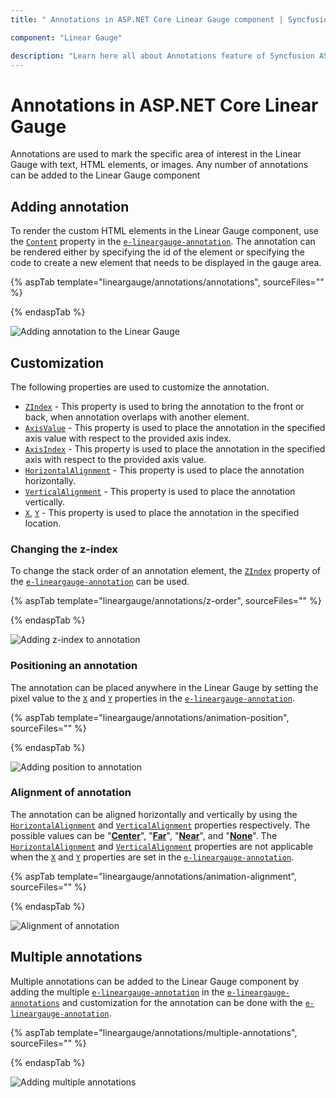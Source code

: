 ```yaml
---
title: " Annotations in ASP.NET Core Linear Gauge component | Syncfusion "

component: "Linear Gauge"

description: "Learn here all about Annotations feature of Syncfusion ASP.NET Core Linear Gauge component and more."
---
```


# Annotations in ASP.NET Core Linear Gauge

<!-- markdownlint-disable MD013 -->

Annotations are used to mark the specific area of interest in the Linear Gauge with text, HTML elements, or images. Any number of annotations can be added to the Linear Gauge component

## Adding annotation

To render the custom HTML elements in the Linear Gauge component, use the [`Content`](https://help.syncfusion.com/cr/aspnetcore-js2/Syncfusion.EJ2.LinearGauge.LinearGaugeAnnotation.html#Syncfusion_EJ2_LinearGauge_LinearGaugeAnnotation_Content) property in the [`e-lineargauge-annotation`](https://help.syncfusion.com/cr/aspnetcore-js2/Syncfusion.EJ2.LinearGauge.LinearGaugeAnnotation.html). The annotation can be rendered either by specifying the id of the element or specifying the code to create a new element that needs to be displayed in the gauge area.

<!-- markdownlint-disable MD036 -->

{% aspTab template="lineargauge/annotations/annotations", sourceFiles="" %}

{% endaspTab %}

![Adding annotation to the Linear Gauge](../images/annotation.png)

## Customization

The following properties are used to customize the annotation.

* [`ZIndex`](https://help.syncfusion.com/cr/aspnetcore-js2/Syncfusion.EJ2.LinearGauge.LinearGaugeAnnotation.html#Syncfusion_EJ2_LinearGauge_LinearGaugeAnnotation_ZIndex) - This property is used to bring the annotation to the front or back, when annotation overlaps with another element.
* [`AxisValue`](https://help.syncfusion.com/cr/aspnetcore-js2/Syncfusion.EJ2.LinearGauge.LinearGaugeAnnotation.html#Syncfusion_EJ2_LinearGauge_LinearGaugeAnnotation_AxisValue) - This property is used to place the annotation in the specified axis value with respect to the provided axis index.
* [`AxisIndex`](https://help.syncfusion.com/cr/aspnetcore-js2/Syncfusion.EJ2.LinearGauge.LinearGaugeAnnotation.html#Syncfusion_EJ2_LinearGauge_LinearGaugeAnnotation_AxisIndex) - This property is used to place the annotation in the specified axis with respect to the provided axis value.
* [`HorizontalAlignment`](https://help.syncfusion.com/cr/aspnetcore-js2/Syncfusion.EJ2.LinearGauge.LinearGaugeAnnotation.html#Syncfusion_EJ2_LinearGauge_LinearGaugeAnnotation_HorizontalAlignment) - This property is used to place the annotation horizontally.
* [`VerticalAlignment`](https://help.syncfusion.com/cr/aspnetcore-js2/Syncfusion.EJ2.LinearGauge.LinearGaugeAnnotation.html#Syncfusion_EJ2_LinearGauge_LinearGaugeAnnotation_VerticalAlignment) - This property is used to place the annotation vertically.
* [`X`](https://help.syncfusion.com/cr/aspnetcore-js2/Syncfusion.EJ2.LinearGauge.LinearGaugeAnnotation.html#Syncfusion_EJ2_LinearGauge_LinearGaugeAnnotation_X), [`Y`](https://help.syncfusion.com/cr/aspnetcore-js2/Syncfusion.EJ2.LinearGauge.LinearGaugeAnnotation.html#Syncfusion_EJ2_LinearGauge_LinearGaugeAnnotation_Y) - This property is used to place the annotation in the specified location.

### Changing the z-index

To change the stack order of an annotation element, the [`ZIndex`](https://help.syncfusion.com/cr/aspnetcore-js2/Syncfusion.EJ2.LinearGauge.LinearGaugeAnnotation.html#Syncfusion_EJ2_LinearGauge_LinearGaugeAnnotation_ZIndex) property of the [`e-lineargauge-annotation`](https://help.syncfusion.com/cr/aspnetcore-js2/Syncfusion.EJ2.LinearGauge.LinearGaugeAnnotation.html) can be used.

{% aspTab template="lineargauge/annotations/z-order", sourceFiles="" %}

{% endaspTab %}

![Adding z-index to annotation](../images/annotation-zindex.png)

### Positioning an annotation

The annotation can be placed anywhere in the Linear Gauge by setting the pixel value to the [`X`](https://help.syncfusion.com/cr/aspnetcore-js2/Syncfusion.EJ2.LinearGauge.LinearGaugeAnnotation.html#Syncfusion_EJ2_LinearGauge_LinearGaugeAnnotation_X) and [`Y`](https://help.syncfusion.com/cr/aspnetcore-js2/Syncfusion.EJ2.LinearGauge.LinearGaugeAnnotation.html#Syncfusion_EJ2_LinearGauge_LinearGaugeAnnotation_Y) properties in the [`e-lineargauge-annotation`](https://help.syncfusion.com/cr/aspnetcore-js2/Syncfusion.EJ2.LinearGauge.LinearGaugeAnnotation.html).

{% aspTab template="lineargauge/annotations/animation-position", sourceFiles="" %}

{% endaspTab %}

![Adding position to annotation](../images/annotation-position.png)

<!-- markdownlint-disable MD036 -->

### Alignment of annotation

The annotation can be aligned horizontally and vertically by using the [`HorizontalAlignment`](https://help.syncfusion.com/cr/aspnetcore-js2/Syncfusion.EJ2.LinearGauge.LinearGaugeAnnotation.html#Syncfusion_EJ2_LinearGauge_LinearGaugeAnnotation_HorizontalAlignment) and [`VerticalAlignment`](https://help.syncfusion.com/cr/aspnetcore-js2/Syncfusion.EJ2.LinearGauge.LinearGaugeAnnotation.html#Syncfusion_EJ2_LinearGauge_LinearGaugeAnnotation_VerticalAlignment) properties respectively. The possible values can be "[**Center**](https://help.syncfusion.com/cr/aspnetcore-js2/Syncfusion.EJ2.LinearGauge.Placement.html#Syncfusion_EJ2_LinearGauge_Placement_Center)", "[**Far**](https://help.syncfusion.com/cr/aspnetcore-js2/Syncfusion.EJ2.LinearGauge.Placement.html#Syncfusion_EJ2_LinearGauge_Placement_Far)", "[**Near**](https://help.syncfusion.com/cr/aspnetcore-js2/Syncfusion.EJ2.LinearGauge.Placement.html#Syncfusion_EJ2_LinearGauge_Placement_Near)", and "[**None**](https://help.syncfusion.com/cr/aspnetcore-js2/Syncfusion.EJ2.LinearGauge.Placement.html#Syncfusion_EJ2_LinearGauge_Placement_None)". The [`HorizontalAlignment`](https://help.syncfusion.com/cr/aspnetcore-js2/Syncfusion.EJ2.LinearGauge.LinearGaugeAnnotation.html#Syncfusion_EJ2_LinearGauge_LinearGaugeAnnotation_HorizontalAlignment) and [`VerticalAlignment`](https://help.syncfusion.com/cr/aspnetcore-js2/Syncfusion.EJ2.LinearGauge.LinearGaugeAnnotation.html#Syncfusion_EJ2_LinearGauge_LinearGaugeAnnotation_VerticalAlignment) properties are not applicable when the [`X`](https://help.syncfusion.com/cr/aspnetcore-js2/Syncfusion.EJ2.LinearGauge.LinearGaugeAnnotation.html#Syncfusion_EJ2_LinearGauge_LinearGaugeAnnotation_X) and [`Y`](https://help.syncfusion.com/cr/aspnetcore-js2/Syncfusion.EJ2.LinearGauge.LinearGaugeAnnotation.html#Syncfusion_EJ2_LinearGauge_LinearGaugeAnnotation_Y) properties are set in the [`e-lineargauge-annotation`](https://help.syncfusion.com/cr/aspnetcore-js2/Syncfusion.EJ2.LinearGauge.LinearGaugeAnnotation.html).

{% aspTab template="lineargauge/annotations/animation-alignment", sourceFiles="" %}

{% endaspTab %}

![Alignment of annotation](../images/annotation-alignment.png)

## Multiple annotations

Multiple annotations can be added to the Linear Gauge component by adding the multiple [`e-lineargauge-annotation`](https://help.syncfusion.com/cr/aspnetcore-js2/Syncfusion.EJ2.LinearGauge.LinearGaugeAnnotation.html) in the [`e-lineargauge-annotations`](https://help.syncfusion.com/cr/aspnetcore-js2/Syncfusion.EJ2.LinearGauge.LinearGaugeAnnotations.html) and customization for the annotation can be done with the [`e-lineargauge-annotation`](https://help.syncfusion.com/cr/aspnetcore-js2/Syncfusion.EJ2.LinearGauge.LinearGaugeAnnotation.html).

{% aspTab template="lineargauge/annotations/multiple-annotations", sourceFiles="" %}

{% endaspTab %}

![Adding multiple annotations](../images/multiple-annotation.png)
